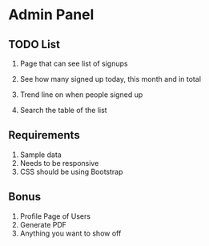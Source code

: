 # Admin Panel

## TODO List

1. Page that can see list of signups

2. See how many signed up today, this month and in total

3. Trend line on when people signed up

4. Search the table of the list


## Requirements
1. Sample data
2. Needs to be responsive
3. CSS should be using Bootstrap

## Bonus
1. Profile Page of Users
2. Generate PDF
3. Anything you want to show off
